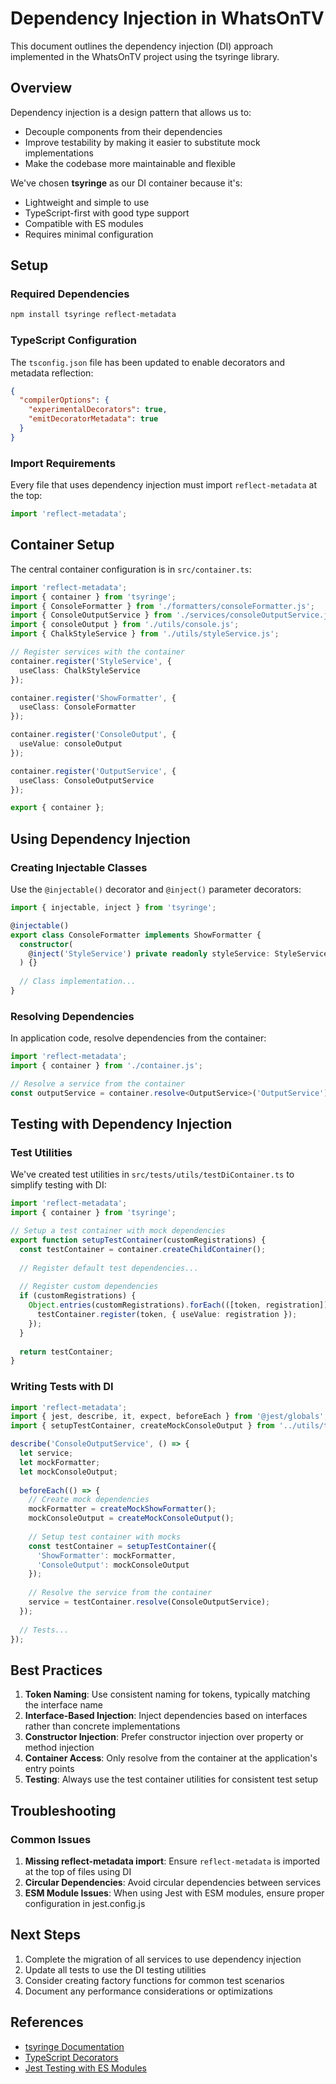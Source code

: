 # Dependency Injection in WhatsOnTV

This document outlines the dependency injection (DI) approach implemented in the WhatsOnTV project using the tsyringe library.

## Overview

Dependency injection is a design pattern that allows us to:
- Decouple components from their dependencies
- Improve testability by making it easier to substitute mock implementations
- Make the codebase more maintainable and flexible

We've chosen **tsyringe** as our DI container because it's:
- Lightweight and simple to use
- TypeScript-first with good type support
- Compatible with ES modules
- Requires minimal configuration

## Setup

### Required Dependencies

```bash
npm install tsyringe reflect-metadata
```

### TypeScript Configuration

The `tsconfig.json` file has been updated to enable decorators and metadata reflection:

```json
{
  "compilerOptions": {
    "experimentalDecorators": true,
    "emitDecoratorMetadata": true
  }
}
```

### Import Requirements

Every file that uses dependency injection must import `reflect-metadata` at the top:

```typescript
import 'reflect-metadata';
```

## Container Setup

The central container configuration is in `src/container.ts`:

```typescript
import 'reflect-metadata';
import { container } from 'tsyringe';
import { ConsoleFormatter } from './formatters/consoleFormatter.js';
import { ConsoleOutputService } from './services/consoleOutputService.js';
import { consoleOutput } from './utils/console.js';
import { ChalkStyleService } from './utils/styleService.js';

// Register services with the container
container.register('StyleService', {
  useClass: ChalkStyleService
});

container.register('ShowFormatter', {
  useClass: ConsoleFormatter
});

container.register('ConsoleOutput', {
  useValue: consoleOutput
});

container.register('OutputService', {
  useClass: ConsoleOutputService
});

export { container };
```

## Using Dependency Injection

### Creating Injectable Classes

Use the `@injectable()` decorator and `@inject()` parameter decorators:

```typescript
import { injectable, inject } from 'tsyringe';

@injectable()
export class ConsoleFormatter implements ShowFormatter {
  constructor(
    @inject('StyleService') private readonly styleService: StyleService
  ) {}
  
  // Class implementation...
}
```

### Resolving Dependencies

In application code, resolve dependencies from the container:

```typescript
import 'reflect-metadata';
import { container } from './container.js';

// Resolve a service from the container
const outputService = container.resolve<OutputService>('OutputService');
```

## Testing with Dependency Injection

### Test Utilities

We've created test utilities in `src/tests/utils/testDiContainer.ts` to simplify testing with DI:

```typescript
import 'reflect-metadata';
import { container } from 'tsyringe';

// Setup a test container with mock dependencies
export function setupTestContainer(customRegistrations) {
  const testContainer = container.createChildContainer();
  
  // Register default test dependencies...
  
  // Register custom dependencies
  if (customRegistrations) {
    Object.entries(customRegistrations).forEach(([token, registration]) => {
      testContainer.register(token, { useValue: registration });
    });
  }
  
  return testContainer;
}
```

### Writing Tests with DI

```typescript
import 'reflect-metadata';
import { jest, describe, it, expect, beforeEach } from '@jest/globals';
import { setupTestContainer, createMockConsoleOutput } from '../utils/testDiContainer.js';

describe('ConsoleOutputService', () => {
  let service;
  let mockFormatter;
  let mockConsoleOutput;
  
  beforeEach(() => {
    // Create mock dependencies
    mockFormatter = createMockShowFormatter();
    mockConsoleOutput = createMockConsoleOutput();
    
    // Setup test container with mocks
    const testContainer = setupTestContainer({
      'ShowFormatter': mockFormatter,
      'ConsoleOutput': mockConsoleOutput
    });
    
    // Resolve the service from the container
    service = testContainer.resolve(ConsoleOutputService);
  });
  
  // Tests...
});
```

## Best Practices

1. **Token Naming**: Use consistent naming for tokens, typically matching the interface name
2. **Interface-Based Injection**: Inject dependencies based on interfaces rather than concrete implementations
3. **Constructor Injection**: Prefer constructor injection over property or method injection
4. **Container Access**: Only resolve from the container at the application's entry points
5. **Testing**: Always use the test container utilities for consistent test setup

## Troubleshooting

### Common Issues

1. **Missing reflect-metadata import**: Ensure `reflect-metadata` is imported at the top of files using DI
2. **Circular Dependencies**: Avoid circular dependencies between services
3. **ESM Module Issues**: When using Jest with ESM modules, ensure proper configuration in jest.config.js

## Next Steps

1. Complete the migration of all services to use dependency injection
2. Update all tests to use the DI testing utilities
3. Consider creating factory functions for common test scenarios
4. Document any performance considerations or optimizations

## References

- [tsyringe Documentation](https://github.com/microsoft/tsyringe)
- [TypeScript Decorators](https://www.typescriptlang.org/docs/handbook/decorators.html)
- [Jest Testing with ES Modules](https://jestjs.io/docs/ecmascript-modules)
